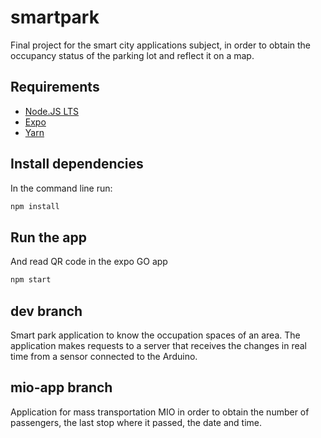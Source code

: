 # smartpark

Final project for the smart city applications subject, in order to obtain the occupancy status of the parking lot and reflect it on a map.

## Requirements

  * [Node.JS LTS](https://nodejs.org/es/)
  * [Expo](https://docs.expo.dev/get-started/installation/)
  * [Yarn](https://classic.yarnpkg.com/lang/en/docs/install/#windows-stable)

## Install dependencies

In the command line run:

```bash
npm install
```

## Run the app
And read QR code in the expo GO app

```bash
npm start
```

## dev branch

Smart park application to know the occupation spaces of an area. The application makes requests to a server that receives the changes in real time from a sensor connected to the Arduino.

## mio-app branch

Application for mass transportation MIO in order to obtain the number of passengers, the last stop where it passed, the date and time.
